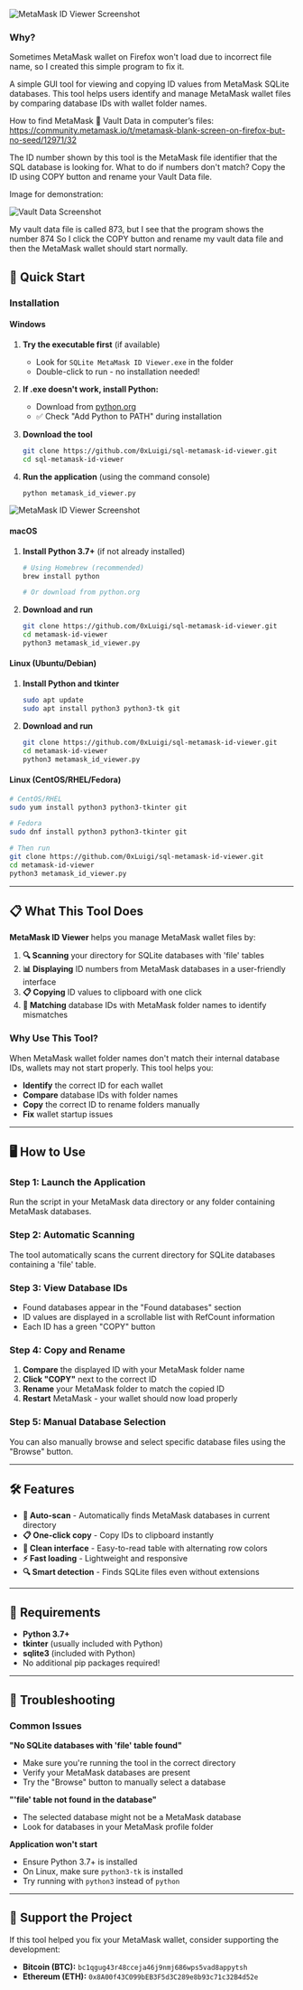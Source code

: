 ![MetaMask ID Viewer Screenshot](images/screenshot.png)

### Why?

Sometimes MetaMask wallet on Firefox won't load due to incorrect file name, so I created this simple program to fix it.

A simple GUI tool for viewing and copying ID values from MetaMask SQLite databases. This tool helps users identify and manage MetaMask wallet files by comparing database IDs with wallet folder names.

How to find MetaMask :fox_face: Vault Data in computer’s files:
https://community.metamask.io/t/metamask-blank-screen-on-firefox-but-no-seed/12971/32

The ID number shown by this tool is the MetaMask file identifier that the SQL database is looking for.
What to do if numbers don't match? Copy the ID using COPY button and rename your Vault Data file.

Image for demonstration:

![Vault Data Screenshot](images/vault_data.png)

My vault data file is called 873, but I see that the program shows the number 874 
So I click the COPY button and rename my vault data file and then the MetaMask wallet should start normally.

## 🚀 Quick Start

### Installation

#### Windows
1. **Try the executable first** (if available)
   - Look for `SQLite MetaMask ID Viewer.exe` in the folder
   - Double-click to run - no installation needed!

2. **If .exe doesn't work, install Python:**
   - Download from [python.org](https://www.python.org/downloads/)
   - ✅ Check "Add Python to PATH" during installation

3. **Download the tool**
   ```bash
   git clone https://github.com/0xLuigi/sql-metamask-id-viewer.git
   cd sql-metamask-id-viewer
   ```

4. **Run the application** (using the command console) 
   ```bash
   python metamask_id_viewer.py
   ```
![MetaMask ID Viewer Screenshot](images/console.png)
   
#### macOS
1. **Install Python 3.7+** (if not already installed)
   ```bash
   # Using Homebrew (recommended)
   brew install python
   
   # Or download from python.org
   ```

2. **Download and run**
   ```bash
   git clone https://github.com/0xLuigi/sql-metamask-id-viewer.git
   cd metamask-id-viewer
   python3 metamask_id_viewer.py
   ```

#### Linux (Ubuntu/Debian)
1. **Install Python and tkinter**
   ```bash
   sudo apt update
   sudo apt install python3 python3-tk git
   ```

2. **Download and run**
   ```bash
   git clone https://github.com/0xLuigi/sql-metamask-id-viewer.git
   cd metamask-id-viewer
   python3 metamask_id_viewer.py
   ```

#### Linux (CentOS/RHEL/Fedora)
```bash
# CentOS/RHEL
sudo yum install python3 python3-tkinter git

# Fedora
sudo dnf install python3 python3-tkinter git

# Then run
git clone https://github.com/0xLuigi/sql-metamask-id-viewer.git
cd metamask-id-viewer
python3 metamask_id_viewer.py
```

---

## 📋 What This Tool Does

**MetaMask ID Viewer** helps you manage MetaMask wallet files by:

1. **🔍 Scanning** your directory for SQLite databases with 'file' tables
2. **📊 Displaying** ID numbers from MetaMask databases in a user-friendly interface
3. **📋 Copying** ID values to clipboard with one click
4. **🔗 Matching** database IDs with MetaMask folder names to identify mismatches

### Why Use This Tool?

When MetaMask wallet folder names don't match their internal database IDs, wallets may not start properly. This tool helps you:
- **Identify** the correct ID for each wallet
- **Compare** database IDs with folder names
- **Copy** the correct ID to rename folders manually
- **Fix** wallet startup issues

---

## 🖥️ How to Use

### Step 1: Launch the Application
Run the script in your MetaMask data directory or any folder containing MetaMask databases.

### Step 2: Automatic Scanning
The tool automatically scans the current directory for SQLite databases containing a 'file' table.

### Step 3: View Database IDs
- Found databases appear in the "Found databases" section
- ID values are displayed in a scrollable list with RefCount information
- Each ID has a green "COPY" button

### Step 4: Copy and Rename
1. **Compare** the displayed ID with your MetaMask folder name
2. **Click "COPY"** next to the correct ID
3. **Rename** your MetaMask folder to match the copied ID
4. **Restart** MetaMask - your wallet should now load properly

### Step 5: Manual Database Selection
You can also manually browse and select specific database files using the "Browse" button.

---

## 🛠️ Features

- **🔄 Auto-scan** - Automatically finds MetaMask databases in current directory
- **📋 One-click copy** - Copy IDs to clipboard instantly
- **🎨 Clean interface** - Easy-to-read table with alternating row colors
- **⚡ Fast loading** - Lightweight and responsive
- **🔍 Smart detection** - Finds SQLite files even without extensions

---

## 🔧 Requirements

- **Python 3.7+**
- **tkinter** (usually included with Python)
- **sqlite3** (included with Python)
- No additional pip packages required!

---

## 🐛 Troubleshooting

### Common Issues

**"No SQLite databases with 'file' table found"**
- Make sure you're running the tool in the correct directory
- Verify your MetaMask databases are present
- Try the "Browse" button to manually select a database

**"'file' table not found in the database"**
- The selected database might not be a MetaMask database
- Look for databases in your MetaMask profile folder

**Application won't start**
- Ensure Python 3.7+ is installed
- On Linux, make sure `python3-tk` is installed
- Try running with `python3` instead of `python`

---

## 💖 Support the Project

If this tool helped you fix your MetaMask wallet, consider supporting the development:

- **Bitcoin (BTC):** `bc1qgug43r48cceja46j9nmj686wps5vad8appytsh`
- **Ethereum (ETH):** `0x8A00f43C099bEB3F5d3C289e8b93c71c32B4d52e`
